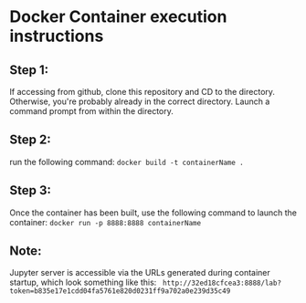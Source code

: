 # Docker Container execution instructions

## Step 1: 
If accessing from github, clone this repository and CD to the directory.
Otherwise, you're probably already in the correct directory. Launch a command prompt from within the directory.

## Step 2: 
run the following command:
```docker build -t containerName .```
## Step 3:
Once the container has been built, use the following command to launch the container:
``` docker run -p 8888:8888 containerName ```

## Note:
Jupyter server is accessible via the URLs generated during container startup, which look something like this:
``` http://32ed18cfcea3:8888/lab?token=b835e17e1cdd04fa5761e820d0231ff9a702a0e239d35c49```
